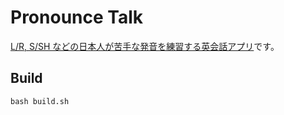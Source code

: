 # Pronounce Talk

[L/R, S/SH
などの日本人が苦手な発音を練習する英会話アプリ](https://marmooo.github.io/pronounce-talk/)です。

## Build

```
bash build.sh
```
